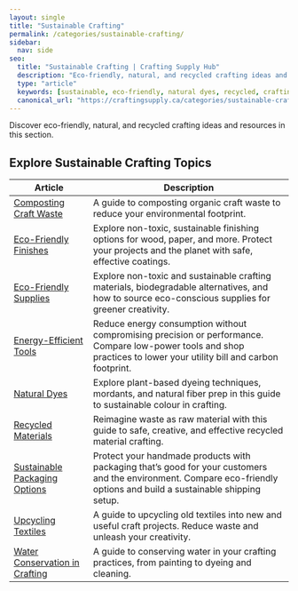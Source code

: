 ```yaml
---
layout: single
title: "Sustainable Crafting"
permalink: /categories/sustainable-crafting/
sidebar:
  nav: side
seo:
  title: "Sustainable Crafting | Crafting Supply Hub"
  description: "Eco-friendly, natural, and recycled crafting ideas and resources."
  type: "article"
  keywords: [sustainable, eco-friendly, natural dyes, recycled, crafting]
  canonical_url: "https://craftingsupply.ca/categories/sustainable-crafting/"
---
```

Discover eco-friendly, natural, and recycled crafting ideas and resources in this section.

## Explore Sustainable Crafting Topics

| Article | Description |
|---|---|
| [Composting Craft Waste](/sustainable-crafting/composting-craft-waste/) | A guide to composting organic craft waste to reduce your environmental footprint. |
| [Eco-Friendly Finishes](/sustainable-crafting/eco-friendly-finishes/) | Explore non-toxic, sustainable finishing options for wood, paper, and more. Protect your projects and the planet with safe, effective coatings. |
| [Eco-Friendly Supplies](/categories/sustainable-crafting/eco-friendly-supplies/) | Explore non-toxic and sustainable crafting materials, biodegradable alternatives, and how to source eco-conscious supplies for greener creativity. |
| [Energy-Efficient Tools](/sustainable-crafting/energy-efficient-tools/) | Reduce energy consumption without compromising precision or performance. Compare low-power tools and shop practices to lower your utility bill and carbon footprint. |
| [Natural Dyes](/categories/sustainable-crafting/natural-dyes/) | Explore plant-based dyeing techniques, mordants, and natural fiber prep in this guide to sustainable colour in crafting. |
| [Recycled Materials](/categories/sustainable-crafting/recycled-materials/) | Reimagine waste as raw material with this guide to safe, creative, and effective recycled material crafting. |
| [Sustainable Packaging Options](/sustainable-crafting/sustainable-packaging-options/) | Protect your handmade products with packaging that’s good for your customers and the environment. Compare eco-friendly options and build a sustainable shipping setup. |
| [Upcycling Textiles](/sustainable-crafting/upcycling-textiles/) | A guide to upcycling old textiles into new and useful craft projects. Reduce waste and unleash your creativity. |
| [Water Conservation in Crafting](/sustainable-crafting/water-conservation/) | A guide to conserving water in your crafting practices, from painting to dyeing and cleaning. |
